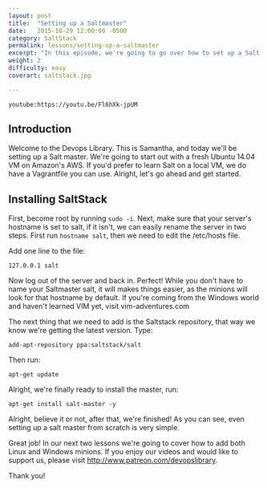 ```yaml
---
layout: post
title:  "Setting up a Saltmaster"
date:   2015-10-29 12:00:00 -0500
category: SaltStack
permalink: lessons/setting-up-a-saltmaster
excerpt: "In this episode, we're going to go over how to set up a Salt Master."
weight: 2
difficulty: easy
coverart: saltstack.jpg

---
```

`youtube:https://youtu.be/Fl6hXk-jpUM`

Introduction
------------
Welcome to the Devops Library.  This is Samantha, and today we'll be setting up
a Salt master.  We're going to start out with a fresh Ubuntu 14.04 VM on
Amazon's AWS.  If you'd prefer to learn Salt on a local VM, we do have a
Vagrantfile you can use.  Alright, let's go ahead and get started.  

Installing SaltStack
--------------------
First, become root by running `sudo -i`.  Next, make sure that your server's
hostname is set to salt, if it isn't, we can easily rename the server in two
steps.  First run `hostname salt`, then we need to edit the /etc/hosts file.  

Add one line to the file:

`127.0.0.1 salt`

Now log out of the server and back in.  Perfect!  While you don't have to name
your Saltmaster salt, it will makes things easier, as the minions will look for
that hostname by default.  If you're coming from the Windows world and haven't
learned VIM yet, visit vim-adventures.com

The next thing that we need to add is the Saltstack repository, that way we know
we're getting the latest version.  Type:

`add-apt-repository ppa:saltstack/salt`

Then run:

`apt-get update`

Alright, we're finally ready to install the master, run:

`apt-get install salt-master -y`

Alright, believe it or not, after that, we're finished!  As you can see, even
setting up a salt master from scratch is very simple.  

Great job!  In our next two lessons we're going to cover how to add both Linux
and Windows minions.  If you enjoy our videos and would like to
support us, please visit http://www.patreon.com/devopslibrary.  

Thank you!

